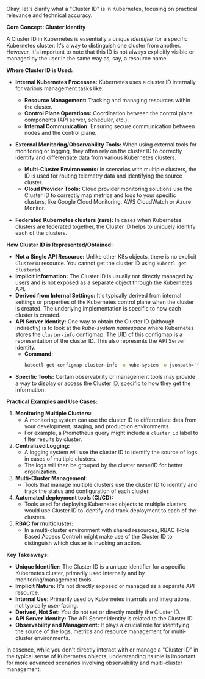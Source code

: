 Okay, let's clarify what a "Cluster ID" is in Kubernetes, focusing on practical relevance and technical accuracy.

**Core Concept: Cluster Identity**

A Cluster ID in Kubernetes is essentially a *unique identifier* for a specific Kubernetes cluster. It's a way to distinguish one cluster from another. However, it's important to note that this ID is not always explicitly visible or managed by the user in the same way as, say, a resource name.

**Where Cluster ID is Used:**

*   **Internal Kubernetes Processes:** Kubernetes uses a cluster ID internally for various management tasks like:
    *   **Resource Management:**  Tracking and managing resources within the cluster.
    *   **Control Plane Operations:**  Coordination between the control plane components (API server, scheduler, etc.).
    *   **Internal Communication:**  Ensuring secure communication between nodes and the control plane.

*   **External Monitoring/Observability Tools:** When using external tools for monitoring or logging, they often rely on the cluster ID to correctly identify and differentiate data from various Kubernetes clusters.
    *   **Multi-Cluster Environments:** In scenarios with multiple clusters, the ID is used for routing telemetry data and identifying the source cluster.
    *   **Cloud Provider Tools:** Cloud provider monitoring solutions use the Cluster ID to correctly map metrics and logs to your specific clusters, like Google Cloud Monitoring, AWS CloudWatch or Azure Monitor.

*  **Federated Kubernetes clusters (rare):** In cases when Kubernetes clusters are federated together, the Cluster ID helps to uniquely identify each of the clusters.

**How Cluster ID is Represented/Obtained:**

*   **Not a Single API Resource:** Unlike other K8s objects, there is no explicit `ClusterID` resource. You cannot get the cluster ID using `kubectl get clusterid`.
*   **Implicit Information:** The Cluster ID is usually not directly managed by users and is not exposed as a separate object through the Kubernetes API.
*   **Derived from Internal Settings:** It's typically derived from internal settings or properties of the Kubernetes control plane when the cluster is created. The underlying implementation is specific to how each cluster is created.
*   **API Server Identity:** One way to obtain the Cluster ID (although indirectly) is to look at the *kube-system namespace* where Kubernetes stores the `cluster-info` configmap. The UID of this configmap is a representation of the cluster ID. This also represents the API Server identity.
    *   **Command:**
        ```bash
        kubectl get configmap cluster-info -n kube-system -o jsonpath='{.metadata.uid}'
        ```
*   **Specific Tools:** Certain observability or management tools may provide a way to display or access the Cluster ID, specific to how they get the information.

**Practical Examples and Use Cases:**

1.  **Monitoring Multiple Clusters:**
    *   A monitoring system can use the cluster ID to differentiate data from your development, staging, and production environments.
    *   For example, a Prometheus query might include a `cluster_id` label to filter results by cluster.
2.  **Centralized Logging:**
    *   A logging system will use the cluster ID to identify the source of logs in cases of multiple clusters.
    *   The logs will then be grouped by the cluster name/ID for better organization.
3.  **Multi-Cluster Management:**
    *   Tools that manage multiple clusters use the cluster ID to identify and track the status and configuration of each cluster.
4.  **Automated deployment tools (CI/CD):**
    *  Tools used for deploying Kubernetes objects to multiple clusters would use Cluster ID to identify and track deployment to each of the clusters.
5.  **RBAC for multicluster:**
    * In a multi-cluster environment with shared resources, RBAC (Role Based Access Control) might make use of the Cluster ID to distinguish which cluster is invoking an action.

**Key Takeaways:**

*   **Unique Identifier:** The Cluster ID is a unique identifier for a specific Kubernetes cluster, primarily used internally and by monitoring/management tools.
*   **Implicit Nature:** It's not directly exposed or managed as a separate API resource.
*   **Internal Use:** Primarily used by Kubernetes internals and integrations, not typically user-facing.
*   **Derived, Not Set:** You do not set or directly modify the Cluster ID.
*   **API Server Identity:** The API Server identity is related to the Cluster ID.
*   **Observability and Management:**  It plays a crucial role for identifying the source of the logs, metrics and resource management for multi-cluster environments.

In essence, while you don't directly interact with or manage a "Cluster ID" in the typical sense of Kubernetes objects, understanding its role is important for more advanced scenarios involving observability and multi-cluster management.
